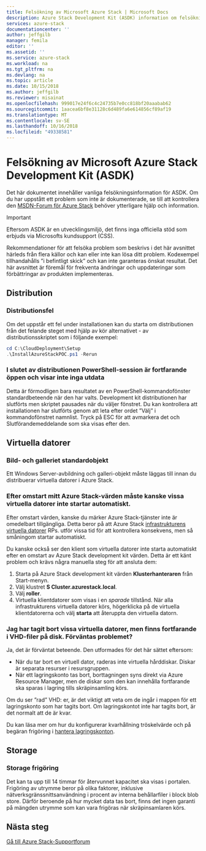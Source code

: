 ```yaml
---
title: Felsökning av Microsoft Azure Stack | Microsoft Docs
description: Azure Stack Development Kit (ASDK) information om felsökning.
services: azure-stack
documentationcenter: ''
author: jeffgilb
manager: femila
editor: ''
ms.assetid: ''
ms.service: azure-stack
ms.workload: na
ms.tgt_pltfrm: na
ms.devlang: na
ms.topic: article
ms.date: 10/15/2018
ms.author: jeffgilb
ms.reviewer: misainat
ms.openlocfilehash: 999017e24f6c4c24735b7e0cc818bf20aaabab62
ms.sourcegitcommit: 1aacea6bf8e31128c6d489fa6e614856cf89af19
ms.translationtype: MT
ms.contentlocale: sv-SE
ms.lasthandoff: 10/16/2018
ms.locfileid: "49338581"
---
```

# <a name="microsoft-azure-stack-development-kit-asdk-troubleshooting"></a>Felsökning av Microsoft Azure Stack Development Kit (ASDK)
Det här dokumentet innehåller vanliga felsökningsinformation för ASDK. Om du har uppstått ett problem som inte är dokumenterade, se till att kontrollera den [MSDN-Forum för Azure Stack](https://social.msdn.microsoft.com/Forums/azure/home?forum=azurestack) behöver ytterligare hjälp och information.  

> [!IMPORTANT]
> Eftersom ASDK är en utvecklingsmiljö, det finns inga officiella stöd som erbjuds via Microsofts kundsupport (CSS).

Rekommendationer för att felsöka problem som beskrivs i det här avsnittet härleds från flera källor och kan eller inte kan lösa ditt problem. Kodexempel tillhandahålls ”i befintligt skick” och kan inte garanteras önskat resultat. Det här avsnittet är föremål för frekventa ändringar och uppdateringar som förbättringar av produkten implementeras.

## <a name="deployment"></a>Distribution
### <a name="deployment-failure"></a>Distributionsfel
Om det uppstår ett fel under installationen kan du starta om distributionen från det felande steget med hjälp av kör alternativet - av distributionsskriptet som i följande exempel:

  ```powershell
  cd C:\CloudDeployment\Setup
  .\InstallAzureStackPOC.ps1 -Rerun
  ```

### <a name="at-the-end-of-the-deployment-the-powershell-session-is-still-open-and-doesnt-show-any-output"></a>I slutet av distributionen PowerShell-session är fortfarande öppen och visar inte inga utdata
Detta är förmodligen bara resultatet av en PowerShell-kommandofönster standardbeteende när den har valts. Development kit distributionen har slutförts men skriptet pausades när du väljer fönstret. Du kan kontrollera att installationen har slutförts genom att leta efter ordet ”Välj” i kommandofönstret namnlist. Tryck på ESC för att avmarkera det och Slutförandemeddelande som ska visas efter den.

## <a name="virtual-machines"></a>Virtuella datorer
### <a name="default-image-and-gallery-item"></a>Bild- och galleriet standardobjekt
Ett Windows Server-avbildning och galleri-objekt måste läggas till innan du distribuerar virtuella datorer i Azure Stack.

### <a name="after-restarting-my-azure-stack-host-some-vms-may-not-automatically-start"></a>Efter omstart mitt Azure Stack-värden måste kanske vissa virtuella datorer inte startar automatiskt.
Efter omstart värden, kanske du märker Azure Stack-tjänster inte är omedelbart tillgängliga. Detta beror på att Azure Stack [infrastrukturens virtuella datorer](asdk-architecture.md#virtual-machine-roles) RPs. utför vissa tid för att kontrollera konsekvens, men så småningom startar automatiskt.

Du kanske också ser den klient som virtuella datorer inte starta automatiskt efter en omstart av Azure Stack development kit värden. Detta är ett känt problem och krävs några manuella steg för att ansluta dem:

1.  Starta på Azure Stack development kit värden **Klusterhanteraren** från Start-menyn.
2.  Välj klustret **S Cluster.azurestack.local**.
3.  Välj **roller**.
4.  Virtuella klientdatorer som visas i en *sparade* tillstånd. När alla infrastrukturens virtuella datorer körs, högerklicka på de virtuella klientdatorerna och välj **starta** att återuppta den virtuella datorn.

### <a name="i-have-deleted-some-virtual-machines-but-still-see-the-vhd-files-on-disk-is-this-behavior-expected"></a>Jag har tagit bort vissa virtuella datorer, men finns fortfarande i VHD-filer på disk. Förväntas problemet?
Ja, det är förväntat beteende. Den utformades för det här sättet eftersom:

* När du tar bort en virtuell dator, raderas inte virtuella hårddiskar. Diskar är separata resurser i resursgruppen.
* När ett lagringskonto tas bort, borttagningen syns direkt via Azure Resource Manager, men de diskar som den kan innehålla fortfarande ska sparas i lagring tills skräpinsamling körs.

Om du ser ”rad” VHD: er, är det viktigt att veta om de ingår i mappen för ett lagringskonto som har tagits bort. Om lagringskontot inte har tagits bort, är det normalt att de är kvar.

Du kan läsa mer om hur du konfigurerar kvarhållning tröskelvärde och på begäran frigöring i [hantera lagringskonton](.\.\azure-stack-manage-storage-accounts.md).

## <a name="storage"></a>Storage
### <a name="storage-reclamation"></a>Storage frigöring
Det kan ta upp till 14 timmar för återvunnet kapacitet ska visas i portalen. Frigöring av utrymme beror på olika faktorer, inklusive nätverksgränssnittsanvändning i procent av interna behållarfiler i block blob store. Därför beroende på hur mycket data tas bort, finns det ingen garanti på mängden utrymme som kan vara frigöras när skräpinsamlaren körs.

## <a name="next-steps"></a>Nästa steg
[Gå till Azure Stack-Supportforum](https://social.msdn.microsoft.com/Forums/azure/home?forum=azurestack)

